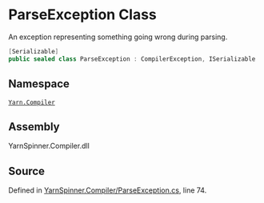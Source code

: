 <!-- This file was generated by a tool. Do not edit this file by hand. -->

# ParseException Class

An exception representing something going wrong during parsing.


```csharp
[Serializable]
public sealed class ParseException : CompilerException, ISerializable
```



## Namespace
[`Yarn.Compiler`](/api/csharp/yarn.compiler/README.md)

## Assembly
YarnSpinner.Compiler.dll

## Source
Defined in [YarnSpinner.Compiler/ParseException.cs](https://github.com/YarnSpinnerTool/YarnSpinner//blob/develop/YarnSpinner.Compiler/ParseException.cs#L74), line 74.
